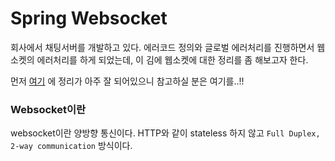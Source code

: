 # Spring Websocket

회사에서 채팅서버를 개발하고 있다. 에러코드 정의와 글로벌 에러처리를 진행하면서 웹소켓의 에러처리를 하게 되었는데, 이 김에 웹소켓에 대한 정리를 좀 해보고자 한다. 

먼저 [여기](https://supawer0728.github.io/2018/03/30/spring-websocket/) 에 정리가 아주 잘 되어있으니 참고하실 분은 여기를..!!

### Websocket이란

websocket이란 양방향 통신이다. HTTP와 같이 stateless 하지 않고 `Full Duplex, 2-way communication` 방식이다. 
